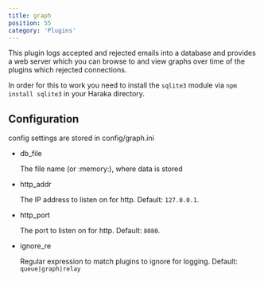 ```yaml
---
title: graph
position: 55
category: 'Plugins'
---
```


This plugin logs accepted and rejected emails into a database and provides
a web server which you can browse to and view graphs over time of the
plugins which rejected connections.

In order for this to work you need to install the `sqlite3` module via
`npm install sqlite3` in your Haraka directory.

Configuration
-------------

config settings are stored in config/graph.ini

* db\_file

  The file name (or :memory:), where data is stored

* http\_addr

  The IP address to listen on for http. Default: `127.0.0.1`.

* http\_port

  The port to listen on for http. Default: `8080`.

* ignore\_re

  Regular expression to match plugins to ignore for logging.
  Default: `queue|graph|relay`

